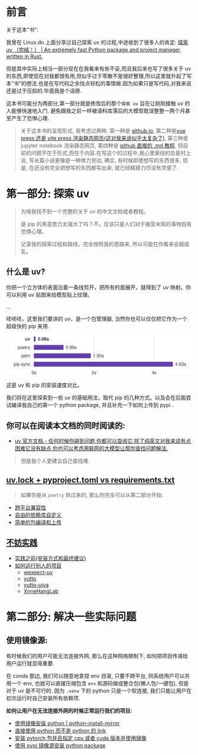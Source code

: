 # 前言

关于这本"书":

我曾在 Linux.do 上面分享过自己探索 uv 的过程,中途收到了很多人的肯定: [探索 uv （完结！） | An extremely fast Python package and project manager, written in Rust.](https://linux.do/t/topic/457885)

但是其中实际上相当一部分现在在我看来有些不妥,而且我后来也写了很多关于 uv 的东西,即使现在对我都很有用,但似乎过于零散不是很好整理,所以这里就升起了写本"书"的想法.也是在写代码之余找点轻松的事情做.因为如果只是写代码,对我来说还是过于压抑的.毕竟我是个话痨.

这本书可能分为两部分,第一部分就是修改后的那个`探索 uv` 旨在让刚刚接触 uv 的人能够快速地入门. 避免跟我之前一样被语料库落后的大模型耽误整整一两个月甚至产生了恐惧心理.

> 关于这本书的呈现形式, 我考虑过两种, 第一种是 [github.io](https://github.com/nndl/nndl.github.io), 第二种是[vue press 还是 vite press 渲染静态网页(这对我来说似乎太复杂了)](https://yutto.nyakku.moe/), 第三种是 jupyter notebook 渲染静态网页, 第四种是 [github 直接的 .md 教程](https://github.com/RimoChan/Vtuber_Tutorial), 但目前的问题不在于形式,而在于内容.在写这个的过程中,我心里萦绕的总是村上说, 写长篇小说更像是一种体力劳动, 确实, 有时候即使想写的东西很多, 但是, 在还没有完全把想写的东西都写出来, 就已经精疲力尽没有灵感了.

# 第一部分: 探索 uv

> 为啥我找不到一个完整的关于 uv 的中文文档或者教程。
>
> 是 pip 的黑恶势力太强大了吗？不，应该只是人们对于接受未知的事物抱有恐惧心理。
>
> 记录我的探索过程和路线，完全按照我的思路来, 所以可能在你看来会超级乱。

## 什么是 uv?

你把一个立方体的表面沿着一条线剪开，把所有的面展开，就得到了 uv 映射。你可以利用 uv 贴图来给模型贴上纹理。

…

呸呸呸，这里我们要讲的 uv，是一个包管理器, 当然你也可以仅仅把它作为一个超级快的 pip 来用.

![](images/uv_pip_speed.svg)

这是 uv 和 pip 的安装速度对比。

我们将在这里探索到一些 uv 的基础用法，取代 pip 的几种方式。以及会在后面尝试编译我自己的第一个 python package, 并且补充一下如何上传到 pypi .

## 你可以在阅读本文档的同时阅读的:

- [uv 官方文档 - 任何时候你碰到问题,你都可以查阅它,除了纯英文对我来说有点困难它没有缺点,你也可以考虑用联网的大模型让帮你查找问题解法.](https://docs.astral.sh/uv/getting-started/installation/)

> 但是我个人更建议自己查找噢.

## [uv.lock + pyproject.toml vs requirements.txt](chapters/uv_lock_and_pyproject_toml_vs_requirements_txt.md)

> 如果你是从 `poetry` 转过来的, 那么你完全可以从第二部分开始.

- [跨平台兼容性](chapters/uv_lock_and_pyproject_toml_vs_requirements_txt.md#跨平台兼容性)
- [自由的依赖库自定义](chapters/uv_lock_and_pyproject_toml_vs_requirements_txt.md#自由的依赖库自定义)
- [简单的包编译和上传](chapters/uv_lock_and_pyproject_toml_vs_requirements_txt.md#简单的包编译和上传)

## [不妨实践](chapters/why_not_practice.md)

- [实践之前(安装方式和最终建议)](<chapters/why_not_practice.md#实践之前(安装方式和最终建议)>)
- [如何运行别人的项目](chapters/why_not_practice.md#如何运行别人的项目)
  - [wexpect-uv](chapters/why_not_practice.md#wexpect-uv)
  - [yutto](chapters/why_not_practice.md#yutto)
  - [yutto-uiya](chapters/why_not_practice.md#yutto-uiya)
  - [XnneHangLab](chapters/why_not_practice.md#XnneHangLab)

# 第二部分: 解决一些实际问题

## 使用镜像源:

有时候我们的用户可能无法连接外网, 那么在这种网络限制下, 如何把项目传递给用户运行就显得重要.

在 conda 那边, 我们可以随意地拿捏 env 目录, 只要不跨平台, 同系统用户可以共用一个 env, 也就可以直接压缩包含 `env` 和源码做成整合包(懒人包/一键包), 但是对于 uv 是不可行的. 因为 `.venv` 下的 python 只是一个软连接, 我们只能让用户在初次运行时自己安装所有依赖项.

**如何让用户在无法连接外网的时候正常运行我们的项目:**

- [使用镜像安装 python | python-install-mirror](chapters/python_install_mirror.md)
- [直接使用 python 而不是 python 的 link](chapters/python_copy_mode.md)
- [安装 pytorch 包并且指定 cpu 或者 cuda 版本并使用镜像](chapters/pytorch_index_mirror.md#总结)
- [使用 pypi 镜像源安装 python package](chapters/pypi_index_mirror.md)
